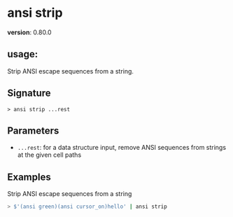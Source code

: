 # ansi strip

**version**: 0.80.0

## **usage**:

Strip ANSI escape sequences from a string.

## Signature

`> ansi strip ...rest`

## Parameters

- `...rest`: for a data structure input, remove ANSI sequences from strings at the given cell paths

## Examples

Strip ANSI escape sequences from a string

```bash
> $'(ansi green)(ansi cursor_on)hello' | ansi strip
```
